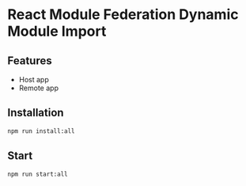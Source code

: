 # React Module Federation Dynamic Module Import

## Features

- Host app
- Remote app

## Installation

```bash
npm run install:all
```

## Start

```bash
npm run start:all
```
